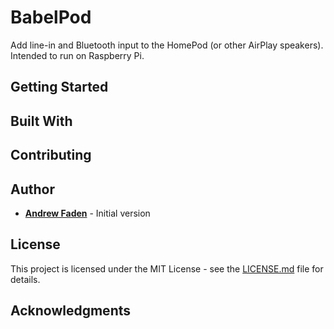 # BabelPod

Add line-in and Bluetooth input to the HomePod (or other AirPlay speakers). Intended to run on Raspberry Pi.

## Getting Started

## Built With

## Contributing

## Author

- [**Andrew Faden**](https://github.com/afaden) - Initial version

## License

This project is licensed under the MIT License - see the [LICENSE.md](LICENSE.md) file for details.

## Acknowledgments